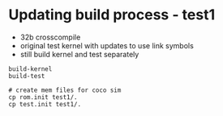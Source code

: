 # Updating build process - test1

* 32b crosscompile
* original test kernel with updates to use link symbols
* still build kernel and test separately

```
build-kernel
build-test

# create mem files for coco sim
cp rom.init test1/.
cp test.init test1/.
```